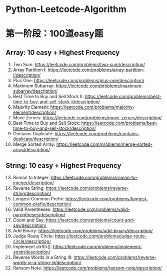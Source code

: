 # Python-Leetcode-Algorithm

# 第一阶段：100道easy题

## Array: 10 easy + Highest Frequency
1. Two Sum: https://leetcode.com/problems/two-sum/description/
561. Array Partition I: https://leetcode.com/problems/array-partition-i/description/
66. Plus One: https://leetcode.com/problems/plus-one/description/
53. Maximum Subarray: https://leetcode.com/problems/maximum-subarray/description/
122. Best Time to Buy and Sell Stock II: https://leetcode.com/problems/best-time-to-buy-and-sell-stock-ii/description/
169. Majority Element: https://leetcode.com/problems/majority-element/description/
283. Move Zeroes: https://leetcode.com/problems/move-zeroes/description/
121. Best Time to Buy and Sell Stock: https://leetcode.com/problems/best-time-to-buy-and-sell-stock/description/
217. Contains Duplicate: https://leetcode.com/problems/contains-duplicate/description/
88. Merge Sorted Array: https://leetcode.com/problems/merge-sorted-array/description/


## String: 10 easy + Highest Frequency
13. Roman to Integer: https://leetcode.com/problems/roman-to-integer/description/
344. Reverse String: https://leetcode.com/problems/reverse-string/description/
14. Longest Common Prefix: https://leetcode.com/problems/longest-common-prefix/description/
20. Valid Parentheses: https://leetcode.com/problems/valid-parentheses/description/
38. Count and Say: https://leetcode.com/problems/count-and-say/description/
67. Add Binary: https://leetcode.com/problems/add-binary/description/
657. Judge Route Circle: https://leetcode.com/problems/judge-route-circle/description/
28. Implement strStr(): https://leetcode.com/problems/implement-strstr/description/
557. Reverse Words in a String III: https://leetcode.com/problems/reverse-words-in-a-string-iii/description/
383. Ransom Note: https://leetcode.com/problems/ransom-note/description/



